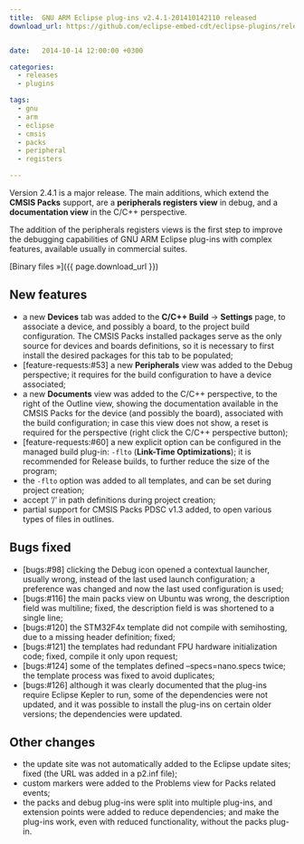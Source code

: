 ```yaml
---
title:  GNU ARM Eclipse plug-ins v2.4.1-201410142110 released
download_url: https://github.com/eclipse-embed-cdt/eclipse-plugins/releases/tag/v2.4.1-201410142110


date:   2014-10-14 12:00:00 +0300

categories:
  - releases
  - plugins

tags:
  - gnu
  - arm
  - eclipse
  - cmsis
  - packs
  - peripheral
  - registers

---
```


Version 2.4.1 is a major release. The main additions, which extend the **CMSIS Packs** support, are a **peripherals registers view** in debug, and a **documentation view** in the C/C++ perspective.

The addition of the peripherals registers views is the first step to improve the debugging capabilities of GNU ARM Eclipse plug-ins with complex features, available usually in commercial suites.

[Binary files »]({{ page.download_url }})

## New features

- a new **Devices** tab was added to the **C/C++ Build** → **Settings** page, to associate a device, and possibly a board, to the project build configuration. The CMSIS Packs installed packages serve as the only source for devices and boards definitions, so it is necessary to first install the desired packages for this tab to be populated;
- [feature-requests:#53] a new **Peripherals** view was added to the Debug perspective; it requires for the build configuration to have a device associated;
- a new **Documents** view was added to the C/C++ perspective, to the right of the Outline view, showing the documentation available in the CMSIS Packs for the device (and possibly the board), associated with the build configuration; in case this view does not show, a reset is required for the perspective (right click the C/C++ perspective button);
- [feature-requests:#60] a new explicit option can be configured in the managed build plug-in: `-flto` (**Link-Time Optimizations**); it is recommended for Release builds, to further reduce the size of the program;
- the `-flto` option was added to all templates, and can be set during project creation;
- accept ‘/‘ in path definitions during project creation;
- partial support for CMSIS Packs PDSC v1.3 added, to open various types of files in outlines.

## Bugs fixed

- [bugs:#98] clicking the Debug icon opened a contextual launcher, usually wrong, instead of the last used launch configuration; a preference was changed and now the last used configuration is used;
- [bugs:#116] the main packs view on Ubuntu was wrong, the description field was multiline; fixed, the description field is was shortened to a single line;
- [bugs:#120] the STM32F4x template did not compile with semihosting, due to a missing header definition; fixed;
- [bugs:#121] the templates had redundant FPU hardware initialization code; fixed, compile it only upon request;
- [bugs:#124] some of the templates defined –specs=nano.specs twice; the template process was fixed to avoid duplicates;
- [bugs:#126] although it was clearly documented that the plug-ins require Eclipse Kepler to run, some of the dependencies were not updated, and it was possible to install the plug-ins on certain older versions; the dependencies were updated.

## Other changes

- the update site was not automatically added to the Eclipse update sites; fixed (the URL was added in a p2.inf file);
- custom markers were added to the Problems view for Packs related events;
- the packs and debug plug-ins were split into multiple plug-ins, and extension points were added to reduce dependencies; and make the plug-ins work, even with reduced functionality, without the packs plug-in.

